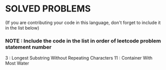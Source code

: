 # SOLVED PROBLEMS
(If you are contributing your code in this language, don't forget to include it in the list below)<br>
### NOTE : Include the code in the list in order of leetcode problem statement number


3 : Longest Substring Without Repeating Characters
11 : Container With Most Water

